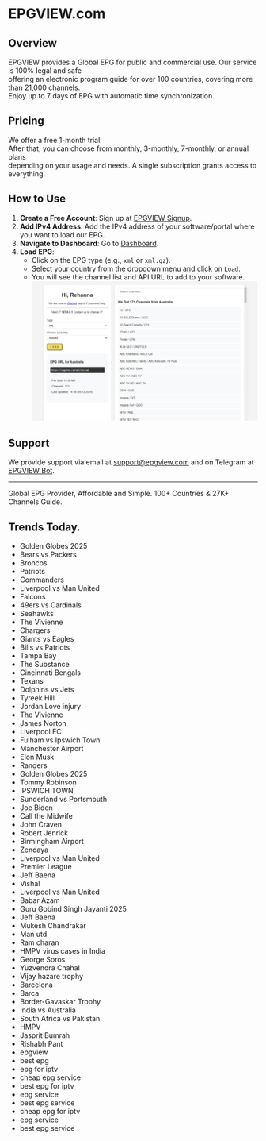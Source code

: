 # EPGVIEW.com



## Overview
EPGVIEW provides a Global EPG for public and commercial use. Our service is 100% legal and safe\
offering an electronic program guide for over 100 countries, covering more than 21,000 channels.\
Enjoy up to 7 days of EPG with automatic time synchronization.

## Pricing
We offer a free 1-month trial. \
After that, you can choose from monthly, 3-monthly, 7-monthly, or annual plans \
depending on your usage and needs. A single subscription grants access to everything.

## How to Use
1. **Create a Free Account**: Sign up at [EPGVIEW Signup](https://epgview.com/signup.php).
2. **Add IPv4 Address**: Add the IPv4 address of your software/portal where you want to load our EPG.
3. **Navigate to Dashboard**: Go to [Dashboard](https://epgview.com/dashboard.php).
4. **Load EPG**:
   - Click on the EPG type (e.g., `xml` or `xml.gz`).
   - Select your country from the dropdown menu and click on `Load`.
   - You will see the channel list and API URL to add to your software.
![EPGVIEW](img/dashboard.png)
## Support
We provide support via email at [support@epgview.com](mailto:support@epgview.com) and on Telegram at [EPGVIEW Bot](https://t.me/epgview_bot).

---

Global EPG Provider, Affordable and Simple. 100+ Countries & 27K+ Channels Guide.

## Trends Today.

- Golden Globes 2025
- Bears vs Packers
- Broncos
- Patriots
- Commanders
- Liverpool vs Man United
- Falcons
- 49ers vs Cardinals
- Seahawks
- The Vivienne
- Chargers
- Giants vs Eagles
- Bills vs Patriots
- Tampa Bay
- The Substance
- Cincinnati Bengals
- Texans
- Dolphins vs Jets
- Tyreek Hill
- Jordan Love injury
- The Vivienne
- James Norton
- Liverpool FC
- Fulham vs Ipswich Town
- Manchester Airport
- Elon Musk
- Rangers
- Golden Globes 2025
- Tommy Robinson
- IPSWICH TOWN
- Sunderland vs Portsmouth
- Joe Biden
- Call the Midwife
- John Craven
- Robert Jenrick
- Birmingham Airport
- Zendaya
- Liverpool vs Man United
- Premier League
- Jeff Baena
- Vishal
- Liverpool vs Man United
- Babar Azam
- Guru Gobind Singh Jayanti 2025
- Jeff Baena
- Mukesh Chandrakar
- Man utd
- Ram charan
- HMPV virus cases in India
- George Soros
- Yuzvendra Chahal
- Vijay hazare trophy
- Barcelona
- Barca
- Border-Gavaskar Trophy
- India vs Australia
- South Africa vs Pakistan
- HMPV
- Jasprit Bumrah
- Rishabh Pant
- epgview
- best epg
- epg for iptv
- cheap epg service
- best epg for iptv
- epg service
- best epg service
- cheap epg for iptv
- epg service
- best epg service
